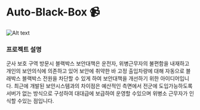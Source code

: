 # Auto-Black-Box :video_camera:
![Alt text](https://img.shields.io/badge/version-v%201.0.0-informational.svg)
### 프로젝트 설명
군사 보호 구역 방문시 블랙박스 보안대책은 운전자, 위병근무자의 불편함을 내재하고 개인의 보안의식에 의존하고 있어 보안에 취약한 바 고정 출입차량에 대해 자동으로 블래박스 블랙박스 전원을 차단할 수 있게 하여 보안대책을 개선하기 위한 아이디어입니다. 최근에 개발된 보안시스템과의 차이점은 예산적인 측면에서 전군에 도입가능하도록 서버가 없는 방식으로 구성하여 대대급에 보급하여 운영할 수있으며 위병소 근무자가 인식할 수있는 점입니다.

